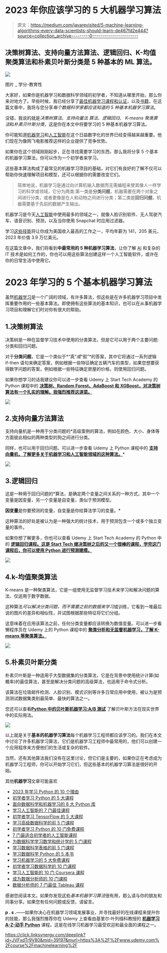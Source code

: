 # 2023 年你应该学习的 5 大机器学习算法

> 原文：<https://medium.com/javarevisited/5-machine-learning-algorithms-every-data-scientists-should-learn-de467fd2e444?source=collection_archive---------0----------------------->

## 决策树算法、支持向量方法算法、逻辑回归、K-均值聚类算法和朴素贝叶斯分类是 5 种基本的 ML 算法。

[![](img/d3e83944aad94fe52fb162966dd23e5c.png)](https://www.educative.io/courses/grokking-the-machine-learning-interview?affiliate_id=5073518643380224)

图片 _ 学分-教育性

大家好，如果你是机器学习和数据科学领域的初学者，不知道从哪里开始，那么你来对地方了。早些时候，我已经分享了[最佳机器学习课程和认证](/javarevisited/top-10-machine-learning-and-data-science-certifications-and-training-courses-for-beginners-and-a6308497b764)，以及[书籍](/javarevisited/6-best-python-books-for-data-science-and-machine-learning-in-2021-2f41d9fbf8be)，在这篇文章中，我将与您分享*每个数据科学家都应该知道的 5 种基本机器学习算法*。

没错，我说的就是*决策树算法*、*支持向量法* *算法、逻辑回归*、 *K-means 聚类算法*和*朴素贝叶斯分类*，这是你在本文中将要学习的 5 种基本机器学习算法。

你可能知道[机器学习](https://www.java67.com/2018/10/top-10-data-science-and-machine-learning-courses.html)和[人工智能](https://www.java67.com/2019/11/top-5-artificial-intelligence-courses.html)在这个日益数字化的世界已经变得越来越重要。他们现在为像网飞电影推荐这样的企业提供了竞争优势。

如果你在这个领域刚刚起步，正在寻找需要学习的东西，那么我将分享 5 个基本的机器学习算法，你可以作为一个初学者来学习。

这些基本算法构成了最常见的机器学习项目的基础，对它们有良好的了解不仅可以帮助你快速理解项目和模型，还可以根据你的需要改变它们。

> 简单地说，机器学习是通过向计算机输入数据而无需编程来使其像人一样学习的科学或领域，它分为两类:第一类是**分类问题**，机器需要在两个对象之间进行分类，或者更像是在人和动物之间进行分类；第二类是**回归问题**，机器需要基于先前的数据产生输出。

机器学习是今天[人工智能](/javarevisited/7-best-courses-to-learn-artificial-intelligence-in-2020-26d59d62f6fe?source=---------17------------------)中使用最多的领域之一，就像人脸识别软件、无人驾驶汽车、语音识别、预测，以及当你使用 Snapchat 时应用过滤器。

学习[这些技能](/javarevisited/11-essential-skills-to-become-software-developer-in-2020-c617e293e90e)将让你成为美国收入最高的工作之一，平均年薪为 141，205 美元，2023 年价值 3.9 万亿美元。

在这篇文章中，我们将看到**中最常用的 5 种机器学习算法**，让你了解 [AI](https://javarevisited.blogspot.com/2019/10/top-5-courses-to-learn-artificial-intelligence-AI.html#axzz68qW5AVIh) 和复杂的 IT 技术是如何工作的，你也可以用这些算法创建这样一个人工智能软件，或许在你的日常生活中使用它。

# 2023 年学习的 5 个基本机器学习算法

虽然[机器学习](/javarevisited/10-free-machine-learning-courses-for-beginners-181f83b4c816)是一个广阔的领域，有许多算法，但这些是在许多机器学习项目中发挥重要作用的一些基本算法。即使拥有这些算法的基本知识，也可以在从事机器学习项目和理解它们时对你有很大的帮助。

## 1.决策树算法

决策树是一种在监督学习技术中使用的分类算法，但是它可以用于两个主要问题:分类和回归问题。

对于**分类问题**，它是一个类似于*“真”*或*“假”*的答案，其中它将通过一系列逻辑 if-then 语句来确定答案，例如根据一些特征确定五辆汽车的类型，如果您想要获得数字问题的答案，例如根据一些特征确定房屋的价格，则使用回归问题。

如果你想学习的话我建议你可以进一步查看 Udemy 上 Start Tech Academy 的 Python 课程中的 [**决策树、Random Forest、AdaBoost 和 XGBoost，对决策树算法有一个扎实的理解。我强烈推荐这道菜。**](https://click.linksynergy.com/deeplink?id=JVFxdTr9V80&mid=39197&murl=https%3A%2F%2Fwww.udemy.com%2Fcourse%2Fmachine-learning-advanced-decision-trees-in-python%2F)

[![](img/c27884e3b1a166d9e8a7f6c4aa286e72.png)](https://click.linksynergy.com/deeplink?id=JVFxdTr9V80&mid=39197&murl=https%3A%2F%2Fwww.udemy.com%2Fcourse%2Fmachine-learning-advanced-decision-trees-in-python%2F)

## 2.支持向量方法算法

支持向量机是一种用于分类问题的*高级案例的算法，例如在颜色、大小、身体等方面彼此相似的两种类型的狗之间进行分类。

同样，也可以用于回归问题。可以进一步查看 Udemy 上 Python 课程中的 [**支持向量机，了解更多关于机器学习和人工智能领域的这种算法。**](https://click.linksynergy.com/deeplink?id=JVFxdTr9V80&mid=39197&murl=https%3A%2F%2Fwww.udemy.com%2Fcourse%2Fsupport-vector-machines-in-python%2F)*

[![](img/d3ac17432b422d55285c09e6b65bf142.png)](https://click.linksynergy.com/deeplink?id=JVFxdTr9V80&mid=39197&murl=https%3A%2F%2Fwww.udemy.com%2Fcourse%2Fsupport-vector-machines-in-python%2F)

## 3.逻辑回归

这是一种用于回归问题的*算法，是确定两个变量之间关系的一种方式，其中一个变量是因变量，另一个变量是自变量，类似于预测模型。

**因变量**是你要预测的变量，自变量是你给算法学习的变量。*

这种算法的好处是被认为是一种强大的统计技术，用于预测包含一个或多个独立变量的事件。

如果你想了解更多，你也可以查看 Udemy 上 Start Tech Academy 的 Python 中的 [**逻辑回归课程。这是 Start Tech 继决策树之后的又一个很棒的课程，学完这门课程后，你可以使用 Python 进行预测建模。**](https://click.linksynergy.com/deeplink?id=JVFxdTr9V80&mid=39197&murl=https%3A%2F%2Fwww.udemy.com%2Fcourse%2Fmachine-learning-basics-classification-models-in-python%2F)

[![](img/8d8cd79282e8bd896395abafc89050f9.png)](https://click.linksynergy.com/deeplink?id=JVFxdTr9V80&mid=39197&murl=https%3A%2F%2Fwww.udemy.com%2Fcourse%2Fmachine-learning-basics-classification-models-in-python%2F)

## 4.k-均值聚类算法

K-means 是一种聚类算法，它是一组使用无监督学习技术来学习和解决问题的算法，仅适用于数字数据。

这种算法*可以解决分类问题，而不需要之前的数据来学习*或训练，它看到一堆最后说的图片的差异和相似性，并试图根据那些特征将它们分组。

这意味着在应用该算法之前，任何分类变量都应该转换为数值变量。可以进一步看懒程序员在 Udemy 上的 Python 课程中的 [**聚类分析和无监督机器学习，了解 K-means 等聚类算法。**](https://click.linksynergy.com/deeplink?id=JVFxdTr9V80&mid=39197&murl=https%3A%2F%2Fwww.udemy.com%2Fcourse%2Fcluster-analysis-unsupervised-machine-learning-python%2F)

[![](img/777f966f14dcf5d9e3f5d85b305d01ed.png)](https://click.linksynergy.com/deeplink?id=JVFxdTr9V80&mid=39197&murl=https%3A%2F%2Fwww.udemy.com%2Fcourse%2Fcluster-analysis-unsupervised-machine-learning-python%2F)

## 5.朴素贝叶斯分类

朴素贝叶斯是一种适用于大型数据集的分类算法，它是在背景中使用统计计算(如概率)的最佳算法，甚至是解决分类问题的高级算法，也适用于命令式分析。

该算法在垃圾邮件检测、人脸识别、模式识别等许多日常应用中使用，被认为是预测测试数据集类别最简单、最快的算法之一。

您还可以查看[**Python 中的贝叶斯机器学习:A/B 测试**](https://click.linksynergy.com/deeplink?id=JVFxdTr9V80&mid=39197&murl=https%3A%2F%2Fwww.udemy.com%2Fcourse%2Fbayesian-machine-learning-in-python-ab-testing%2F) 了解贝叶斯方法在现实世界中的实际用法。

[![](img/d6738c66ea8b56b1ac0dcafda4b74089.png)](https://click.linksynergy.com/deeplink?id=JVFxdTr9V80&mid=39197&murl=https%3A%2F%2Fwww.udemy.com%2Fcourse%2Fbayesian-machine-learning-in-python-ab-testing%2F)

以上就是关于**基本的机器学习算法**每个机器学习工程师都应该学习的。我们在本文中讨论了许多机器学习算法，它们是机器学习工程师中最常用的，他们可以创建一个应用程序来方便他们的生活或复杂的软件。

当然，还有其他算法我们没有在这里讨论，但它们是主要的，如果你正在考虑成为机器学习工程师，你可以开始学习它们，但这些基本的机器学习算法是很好的开始。

其他**机器学习**文章可能喜欢

*   [2023 年学习 Python 的 10 个理由](https://hackernoon.com/10-reasons-to-learn-python-in-2018-f473dc35e2ee)
*   [初学者学习 Python 的 5 大课程](https://hackernoon.com/top-5-courses-to-learn-python-in-2018-best-of-lot-26644a99e7ec)
*   [面向数据科学和机器学习的 8 大 Python 库](https://javarevisited.blogspot.com/2018/10/top-8-python-libraries-for-data-science-machine-learning.html)
*   [学习人工智能的 7 门最佳课程](/javarevisited/7-best-courses-to-learn-artificial-intelligence-in-2020-26d59d62f6fe)
*   [初学者学习 TensorFlow 的 5 大课程](https://hackernoon.com/top-5-tensorflow-and-ml-courses-for-programmers-8b30111cad2c)
*   [学习高级数据科学的前 5 门课程](https://hackernoon.com/top-5-data-science-and-machine-learning-course-for-programmers-e724cfb9940a)
*   [初学者学习 Python 的 10 门免费课程](https://hackernoon.com/10-free-python-programming-courses-for-beginners-to-learn-online-38312f3b9912)
*   [7 门最适合初学者的人工智能课程](/javarevisited/7-best-courses-to-learn-artificial-intelligence-in-2020-26d59d62f6fe)
*   [为数据科学学习数学和统计学的 5 门课程](https://javarevisited.blogspot.com/2019/09/top-5-statistics-and-mathematics-course-for-data-science.html)
*   [学习数据科学表格的前 5 门课程](https://javarevisited.blogspot.com/2019/07/top-5-tableau-online-courses-and-certifications-for-data-science-engineers.html)
*   [学习数据科学 Python 的 5 本书](https://javarevisited.blogspot.com/2019/08/top-5-python-books-for-data-science-and-machine-learning.html)
*   [学习机器学习的 5 大免费课程](https://www.java67.com/2019/01/5-free-courses-to-learn-machine-and-deep-learning-in-2019.html)
*   [初学者学习数据科学的 10 门课程](https://hackernoon.com/10-machine-learning-data-science-and-deep-learning-courses-for-programmers-7edc56078cde)
*   [学习人工智能的 10 门 Coursera 课程](https://javarevisited.blogspot.com/2020/08/top-10-coursera-courses-and-certification-for-artificial-intelligence-and-machine-learning.html)
*   [成为数据分析师的 10 门课程](https://javarevisited.blogspot.com/2020/08/top-10-coursera-certifications-to-learn-Data-Science-Visualization-and-Data-Analysis.html)
*   [数据分析师的 7 门最佳 Tableau 课程](https://becominghuman.ai/my-favorite-courses-to-learn-tableau-for-data-science-and-visualization-46623ba5b424)

感谢您阅读本文。如果你发现这些*基本机器学习算法*很有用，那么请与你的朋友和同事分享。如果您有任何问题或反馈，请留言。

**p . s .**——如果你决心在机器学习领域发展事业，并寻找最好的在线课程来提升你的技能，那么我强烈推荐你在 Udemy 上查看由基里尔·叶列缅科教授的 [**机器学习 A-Z-动手 Python**](https://click.linksynergy.com/deeplink?id=JVFxdTr9V80&mid=39197&murl=https%3A%2F%2Fwww.udemy.com%2Fcourse%2Fmachinelearning%2F) 课程。这是在线学习机器学习最受欢迎和最全面的课程之一。

<https://click.linksynergy.com/deeplink?id=JVFxdTr9V80&mid=39197&murl=https%3A%2F%2Fwww.udemy.com%2Fcourse%2Fmachinelearning%2F> 